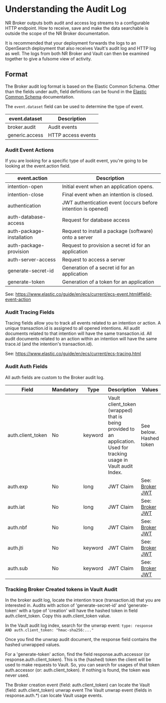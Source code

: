 # Understanding the Audit Log

NR Broker outputs both audit and access log streams to a configurable HTTP endpoint. How to receive, save and make the data searchable is outside the scope of the NR Broker documentation.

It is recommended that your deployment forwards the logs to an OpenSearch deployment that also receives Vault's audit log and HTTP log as well. The logs from both NR Broker and Vault can then be examined together to give a fulsome view of activity.

## Format

The Broker audit log format is based on the Elastic Common Schema. Other than the fields under auth, field definitions can be found in the [Elastic Common Schema](https://www.elastic.co/guide/en/ecs/current/ecs-reference.html) documentation.

The `event.dataset` field can be used to determine the type of event.

| event.dataset | Description |
| --- | --- |
| broker.audit | Audit events |
| generic.access | HTTP access events |

### Audit Event Actions

If you are looking for a specific type of audit event, you're going to be looking at the event.action field.

| event.action | Description |
| --- | --- |
| intention-open | Initial event when an application opens. |
| intention-close | Final event when an intention is closed. |
| authentication | JWT authentication event (occurs before intention is opened) |
| auth-database-access | Request for database access |
| auth-package-installation | Request to install a package (software) onto a server |
| auth-package-provision | Request to provision a secret id for an application |
| auth-server-access | Request to access a server |
| generate-secret-id | Generation of a secret id for an application |
| generate-token | Generation of a token for an application |

See: https://www.elastic.co/guide/en/ecs/current/ecs-event.html#field-event-action

### Audit Tracing Fields

Tracing fields allow you to track all events related to an intention or action. A unique transaction.id is assigned to all opened intentions. All audit documents related to that intention will have the same transaction.id. All audit documents related to an action within an intention will have the same trace.id (and the intention's transaction.id).

See: https://www.elastic.co/guide/en/ecs/current/ecs-tracing.html

### Audit Auth Fields

All auth fields are custom to the Broker audit log.

| Field | Mandatory | Type | Description | Values |
| ----- | --------- | ---- | ----------- | ------ |
| auth.client_token | No | keyword | Vault client_token (wrapped) that is being provided to an application. Used for tracking usage in Vault audit Index. | See below. Hashed token |
| auth.exp | No| long | JWT Claim | See: [Broker JWT](operations_jwt.md) |
| auth.iat | No | long | JWT Claim | See: [Broker JWT](operations_jwt.md) |
| auth.nbf | No | long | JWT Claim | See: [Broker JWT](operations_jwt.md) |
| auth.jti | No | keyword | JWT Claim | See: [Broker JWT](operations_jwt.md) |
| auth.sub | No | keyword | JWT Claim | See: [Broker JWT](operations_jwt.md) |

### Tracking Broker Created tokens in Vault Audit

In the broker audit log, locate the intention trace (transaction.id) that you are interested in. Audits with action of 'generate-secret-id' and 'generate-token' with a type of 'creation' will have the hashed token in field auth.client_token. Copy this auth.client_token value.

In the Vault audit log index, search for the unwrap event: `type: response AND auth.client_token: "hmac-sha256:..."`

Once you find the unwrap audit document, the response field contains the hashed unwrapped values.

For a 'generate-token' action, find the field response.auth.accessor (or response.auth.client_token). This is the (hashed) token the client will be used to make requests to Vault. So, you can search for usages of that token auth.accessor (or: auth.client_token). If nothing is found, the token was never used.

The Broker creation event (field: auth.client_token) can locate the Vault (field: auth.client_token) unwrap event  The Vault unwrap event (fields in response.auth.\*) can locate Vault usage events.

